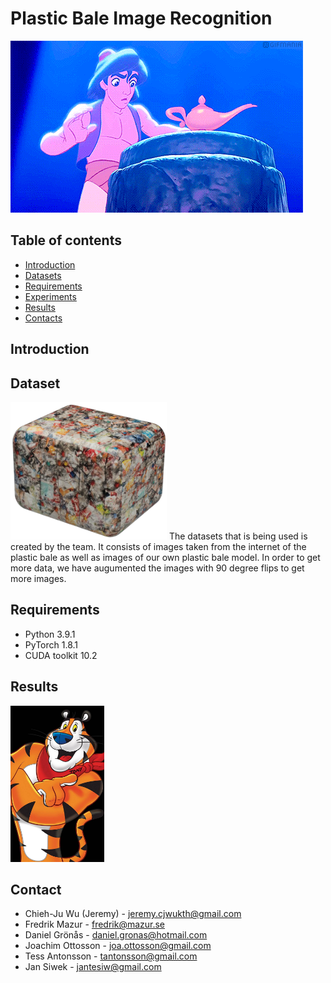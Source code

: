 # Plastic Bale Image Recognition
![gif](https://github.com/JeremyKTH/Plastic-Bale-Image-Recognition/blob/main/Aladdin.gif)

## Table of contents

<!--ts-->
   * [Introduction](#Introduction)
   * [Datasets](#Datasets)
   * [Requirements](#Requirements)
   * [Experiments](#Experiments)
   * [Results](#Results)
   * [Contacts](#Contacts)
<!--te-->


## Introduction

## Dataset
<img src = "https://github.com/JeremyKTH/Plastic-Bale-Image-Recognition/blob/main/Images/plasticbale.png" width="250" height="220"> 
The datasets that is being used is created by the team. It consists of images taken from the internet of the plastic bale as well as images of our own plastic bale model. In order to get more data, we have augumented the images with 90 degree flips to get more images. 

## Requirements
- Python  3.9.1
- PyTorch 1.8.1
- CUDA toolkit 10.2


## Results
<img src = "https://github.com/JeremyKTH/Plastic-Bale-Image-Recognition/blob/main/tony.jpg" width="150" height="250"> 

<!-- CONTACT -->
## Contact
- Chieh-Ju Wu (Jeremy) - jeremy.cjwukth@gmail.com
- Fredrik Mazur - fredrik@mazur.se
- Daniel Grönås - daniel.gronas@hotmail.com
- Joachim Ottosson - joa.ottosson@gmail.com
- Tess Antonsson - tantonsson@gmail.com
- Jan Siwek - jantesiw@gmail.com 



